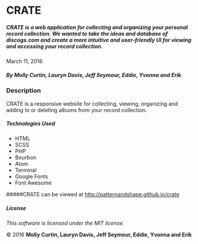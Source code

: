# CRATE

##### CRATE is a web application for collecting and organizing your personal record collection. We wanted to take the ideas and database of discogs.com and create a more intuitive and user-friendly UI for viewing and accessing your record collection.

March 11, 2016

##### By Molly Curtin, Lauryn Davis, Jeff Seymour, Eddie, Yvonna and Erik

### Description

CRATE is a responsive website for collecting, viewing, organizing and adding to or deleting albums from your record collection.


##### Technologies Used

* HTML
* SCSS
* PHP
* Bourbon
* Atom
* Terminal
* Google Fonts
* Font Awesome

#####CRATE can be viewed at http://patternandshape.github.io/crate

##### License

*This software is licensed under the MIT license.*

&copy; 2016 **Molly Curtin, Lauryn Davis, Jeff Seymour, Eddie, Yvonna and Erik**
